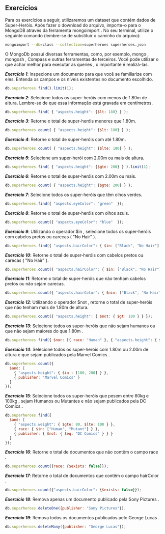 ## Exercícios

Para os exercícios a seguir, utilizaremos um dataset que contém dados de Super-Heróis.
Após fazer o download do arquivo, importe-o para o MongoDB através da ferramenta mongoimport . No seu terminal, utilize o seguinte comando (lembre-se de substituir o caminho do arquivo):
```bash
mongoimport --db=class --collection=superheroes superheroes.json
```
O MongoDb possui diversas ferramentas, como, por exemplo, mongo , mongosh , Compass e outras ferramentas de terceiros. Você pode utilizar o que achar melhor para executar as queries , o importante é realizá-las.

***Exercício 1***: Inspecione um documento para que você se familiarize com eles. Entenda os campos e os níveis existentes no documento escolhido.
```javascript
db.superheroes.find().limit(1);
```

***Exercício 2***: Selecione todos os super-heróis com menos de 1.80m de altura. Lembre-se de que essa informação está gravada em centímetros.
```javascript
db.superheroes.find( { "aspects.height": {$lt: 180} } );
```

***Exercício 3***: Retorne o total de super-heróis menores que 1.80m.
```javascript
db.superheroes.count( { "aspects.height": {$lt: 180} } );
```

***Exercício 4***: Retorne o total de super-heróis com até 1.80m.
```javascript
db.superheroes.count( { "aspects.height": {$lte: 180} } );
```

***Exercício 5***: Selecione um super-herói com 2.00m ou mais de altura.
```javascript
db.superheroes.find( { "aspects.height": {$gte: 200} } ).limit(1);
```

***Exercício 6***: Retorne o total de super-heróis com 2.00m ou mais.
```javascript
db.superheroes.count( { "aspects.height": {$gte: 200} } );
```

***Exercício 7***: Selecione todos os super-heróis que têm olhos verdes.
```javascript
db.superheroes.find({ "aspects.eyeColor": "green"  });
```

***Exercício 8***: Retorne o total de super-heróis com olhos azuis.
```javascript
db.superheroes.count({ "aspects.eyeColor": "blue"  });
```

***Exercício 9***: Utilizando o operador $in , selecione todos os super-heróis com cabelos pretos ou carecas ( "No Hair" ).
```javascript
db.superheroes.find({ "aspects.hairColor": { $in: ["Black", "No Hair"] } });
```

***Exercício 10***: Retorne o total de super-heróis com cabelos pretos ou carecas ( "No Hair" ).
```javascript
db.superheroes.count({ "aspects.hairColor": { $in: ["Black", "No Hair"] } });
```

***Exercício 11***: Retorne o total de super-heróis que não tenham cabelos pretos ou não sejam carecas.
```javascript
db.superheroes.count({ "aspects.hairColor": { $nin: ["Black", "No Hair"] } });
```

***Exercício 12***: Utilizando o operador $not , retorne o total de super-heróis que não tenham mais de 1.80m de altura.
```javascript
db.superheroes.count({ "aspects.height": { $not: { $gt: 180 } } });
```

***Exercício 13***: Selecione todos os super-heróis que não sejam humanos ou que não sejam maiores do que 1.80m .
```javascript
db.superheroes.find({ $nor: [{ race: "Human" }, { "aspects.height": { $gt: 180} }] });
```

***Exercício 14***: Selecione todos os super-heróis com 1.80m ou 2.00m de altura e que sejam publicados pela Marvel Comics .
```javascript
db.superheroes.count({ 
  $and: [ 
    { "aspects.height": { $in : [180, 200] } },
    { publisher: 'Marvel Comics' } 
  ] 
});
```

***Exercício 15***: Selecione todos os super-heróis que pesem entre 80kg e 100kg , sejam Humanos ou Mutantes e não sejam publicados pela DC Comics .
```javascript
db.superheroes.find({
  $and: [
    { "aspects.weight": { $gte: 80, $lte: 100 } },
    { race: { $in: ["Human", "Mutant"] } },
    { publisher: { $not: { $eq: "DC Comics" } } }
  ]
});
``` 

***Exercício 16***: Retorne o total de documentos que não contêm o campo race .
```javascript
db.superheroes.count({race: {$exists: false}});
```

***Exercício 17***: Retorne o total de documentos que contêm o campo hairColor .
```javascript
db.superheroes.count({"aspects.hairColor": {$exists: false}});
```

***Exercício 18***: Remova apenas um documento publicado pela Sony Pictures .
```javascript
db.superheroes.deleteOne({publisher: "Sony Pictures"});
```

***Exercício 19***: Remova todos os documentos publicados pelo George Lucas .
```javascript
db.superheroes.deleteMany({publisher: "George Lucas"});
```
